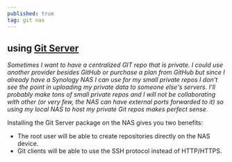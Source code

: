 ```yaml
---
published: true
tag: git nas
---
```

## using [Git Server](http://blog.osdev.org/git/2014/02/13/using-git-on-a-synology-nas.html)

_Sometimes I want to have a centralized GIT repo that is private. I could use another provider besides GitHub or purchase a plan from GitHub but since I already have a Synology NAS I can use for my small private repos I don't see the point in uploading my private data to someone else's servers. I'll probably make tons of small private repos and I will not be collaborating with other (or very few, the NAS can have external ports forwarded to it) so using my local NAS to host my private Git repos makes perfect sense._

Installing the Git Server package on the NAS gives you two benefits:

- The root user will be able to create repositories directly on the NAS device.
- Git clients will be able to use the SSH protocol instead of HTTP/HTTPS.